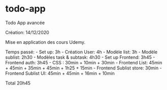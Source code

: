 # todo-app
Todo App avancée

Création: 14/12/2020

Mise en application des cours Udemy.

Temps passé:
    - Set up: 3h
    - Création User: 4h
    - Modèle list: 3h
    - Modèle sublist: 2h30
    - Modèles task & subtask: 4h30
    - Set up Frontend: 3h45
    - Frontend auth: 3h45
    - CSS : 30min + 10min + 30min
    - Frontend List: 45min + 45min + 35min + 45min + 1h25 + 15min
    - Frontend Sublist store:  30min
    - Frontend Sublist UI: 45min + 45min + 16min + 10min

Total 20h45